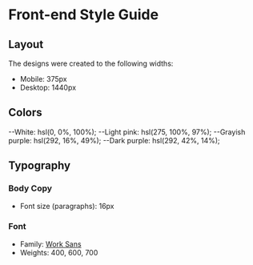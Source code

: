 # Front-end Style Guide

## Layout

The designs were created to the following widths:

- Mobile: 375px
- Desktop: 1440px

## Colors

--White: hsl(0, 0%, 100%);
--Light pink: hsl(275, 100%, 97%);
--Grayish purple: hsl(292, 16%, 49%);
--Dark purple: hsl(292, 42%, 14%);

## Typography

### Body Copy

- Font size (paragraphs): 16px

### Font

- Family: [Work Sans](https://fonts.google.com/specimen/Work+Sans)
- Weights: 400, 600, 700
